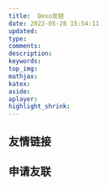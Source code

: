 ```yaml
---
title:  Qexo友链
date: 2022-05-28 15:54:11
updated: 
type: 
comments: 
description: 
keywords: 
top_img: 
mathjax: 
katex: 
aside:
aplayer:
highlight_shrink:
---
```


## 友情链接

<div id="qexo-friends"></div>
<link rel="stylesheet" href="https://cdn.cxl2020mc.top/npm/qexo-static/hexo/friends/friends.css"/>
<script src="https://cdn.cxl2020mc.top/npm/qexo-static/hexo/friends/friends.js"></script>
<script>loadQexoFriends("qexo-friends", "https://qexo.cxl2020mc.top")</script>

## 申请友联

<div id="friends-api"></div>

<script src="https://cdn.cxl2020mc.top/gh/Fgaoxing/blog-cdn@main/source/js/friends-api.js"></script>

<script>qexo_friend_api("friends-api","https://qexo.cxl2020mc.top"");</script>

